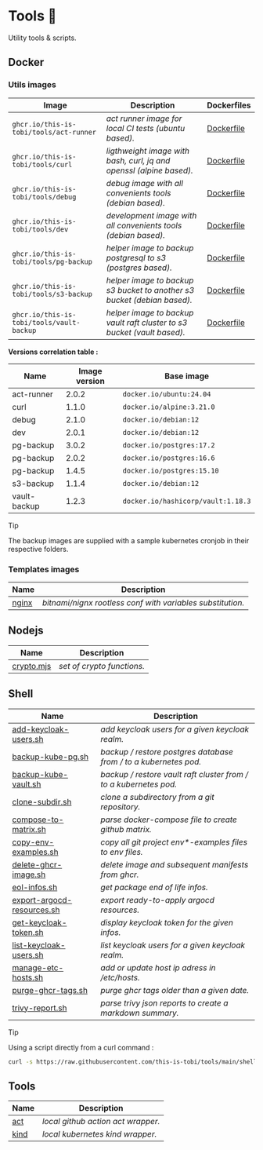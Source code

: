 # Tools :wrench:

Utility tools & scripts.

## Docker

### Utils images

| Image                                     | Description                                                             | Dockerfiles                                    |
| ----------------------------------------- | ----------------------------------------------------------------------- | ---------------------------------------------- |
| `ghcr.io/this-is-tobi/tools/act-runner`   | *act runner image for local CI tests (ubuntu based).*                   | [Dockerfile](./docker/act-runner/Dockerfile)   |
| `ghcr.io/this-is-tobi/tools/curl`         | *ligthweight image with bash, curl, jq and openssl (alpine based).*     | [Dockerfile](./docker/curl/Dockerfile)         |
| `ghcr.io/this-is-tobi/tools/debug`        | *debug image with all convenients tools (debian based).*                | [Dockerfile](./docker/debug/Dockerfile)        |
| `ghcr.io/this-is-tobi/tools/dev`          | *development image with all convenients tools (debian based).*          | [Dockerfile](./docker/dev/Dockerfile)          |
| `ghcr.io/this-is-tobi/tools/pg-backup`    | *helper image to backup postgresql to s3 (postgres based).*             | [Dockerfile](./docker/pg-backup/Dockerfile)    |
| `ghcr.io/this-is-tobi/tools/s3-backup`    | *helper image to backup s3 bucket to another s3 bucket (debian based).* | [Dockerfile](./docker/s3-backup/Dockerfile)    |
| `ghcr.io/this-is-tobi/tools/vault-backup` | *helper image to backup vault raft cluster to s3 bucket (vault based).* | [Dockerfile](./docker/vault-backup/Dockerfile) |

__Versions correlation table :__

| Name         | Image version | Base image                         |
| ------------ | ------------- | ---------------------------------- |
| act-runner   | 2.0.2         | `docker.io/ubuntu:24.04`           |
| curl         | 1.1.0         | `docker.io/alpine:3.21.0`          |
| debug        | 2.1.0         | `docker.io/debian:12`              |
| dev          | 2.0.1         | `docker.io/debian:12`              |
| pg-backup    | 3.0.2         | `docker.io/postgres:17.2`          |
| pg-backup    | 2.0.2         | `docker.io/postgres:16.6`          |
| pg-backup    | 1.4.5         | `docker.io/postgres:15.10`         |
| s3-backup    | 1.1.4         | `docker.io/debian:12`              |
| vault-backup | 1.2.3         | `docker.io/hashicorp/vault:1.18.3` |

> [!TIP]
> The backup images are supplied with a sample kubernetes cronjob in their respective folders.

### Templates images

| Name                                         | Description                                                |
| -------------------------------------------- | ---------------------------------------------------------- |
| [nginx](./docker/templates/nginx/Dockerfile) | *bitnami/nignx rootless conf with variables substitution.* |

## Nodejs

| Name                            | Description                |
| ------------------------------- | -------------------------- |
| [crypto.mjs](./node/crypto.mjs) | *set of crypto functions.* |

## Shell

| Name                                                             | Description                                                       |
| ---------------------------------------------------------------- | ----------------------------------------------------------------- |
| [add-keycloak-users.sh](./shell/add-keycloak-users.sh)           | *add keycloak users for a given keycloak realm.*                  |
| [backup-kube-pg.sh](./shell/backup-kube-pg.sh)                   | *backup / restore postgres database from / to a kubernetes pod.*  |
| [backup-kube-vault.sh](./shell/backup-kube-vault.sh)             | *backup / restore vault raft cluster from / to a kubernetes pod.* |
| [clone-subdir.sh](./shell/clone-subdir.sh)                       | *clone a subdirectory from a git repository.*                     |
| [compose-to-matrix.sh](./shell/compose-to-matrix.sh)             | *parse docker-compose file to create github matrix.*              |
| [copy-env-examples.sh](./shell/copy-env-examples.sh)             | *copy all git project env\*-examples files to env files.*         |
| [delete-ghcr-image.sh](./shell/delete-ghcr-image.sh)             | *delete image and subsequent manifests from ghcr.*                |
| [eol-infos.sh](./shell/eol-infos.sh)                             | *get package end of life infos.*                                  |
| [export-argocd-resources.sh](./shell/export-argocd-resources.sh) | *export ready-to-apply argocd resources.*                         |
| [get-keycloak-token.sh](./shell/get-keycloak-token.sh)           | *display keycloak token for the given infos.*                     |
| [list-keycloak-users.sh](./shell/list-keycloak-users.sh)         | *list keycloak users for a given keycloak realm.*                 |
| [manage-etc-hosts.sh](./shell/manage-etc-hosts.sh)               | *add or update host ip adress in /etc/hosts.*                     |
| [purge-ghcr-tags.sh](./shell/purge-ghcr-tags.sh)                 | *purge ghcr tags older than a given date.*                        |
| [trivy-report.sh](./shell/trivy-report.sh)                       | *parse trivy json reports to create a markdown summary.*          |

> [!TIP]
> Using a script directly from a curl command :
> ```sh
> curl -s https://raw.githubusercontent.com/this-is-tobi/tools/main/shell/<script_name> | bash -s -- -h
> ```

## Tools

| Name                     | Description                        |
| ------------------------ | ---------------------------------- |
| [act](./act/README.md)   | *local github action act wrapper.* |
| [kind](./kind/README.md) | *local kubernetes kind wrapper.*   |
